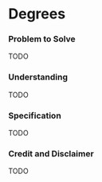 # Degrees

### Problem to Solve

TODO

### Understanding

TODO

### Specification

TODO

### Credit and Disclaimer

TODO

